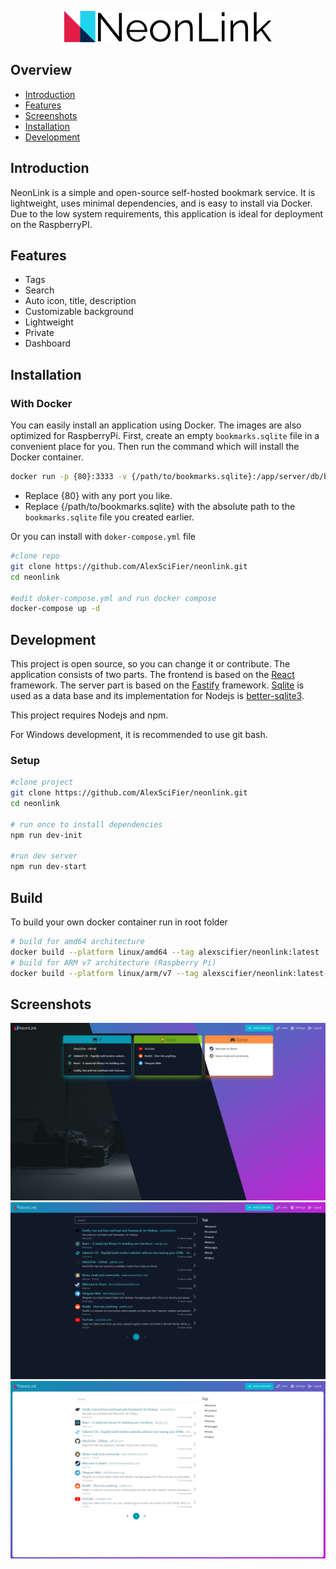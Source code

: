 <p align="center">
  <img src="./docs/logo_doc.svg" height="50" />
</p>

## Overview

- [Introduction](#introduction)
- [Features](#features)
- [Screenshots](#screenshots)
- [Installation](#installation)
- [Development](#development)

## Introduction

NeonLink is a simple and open-source self-hosted bookmark service. It is lightweight, uses minimal dependencies, and is easy to install via Docker. Due to the low system requirements, this application is ideal for deployment on the RaspberryPI.

## Features

- Tags
- Search
- Auto icon, title, description
- Customizable background
- Lightweight
- Private
- Dashboard

## Installation

### With Docker

You can easily install an application using Docker. The images are also optimized for RaspberryPi.
First, create an empty `bookmarks.sqlite` file in a convenient place for you. Then run the command which will install the Docker container.

```sh
docker run -p {80}:3333 -v {/path/to/bookmarks.sqlite}:/app/server/db/bookmarks.sqlite alexscifier/neonlink:latest
```

- Replace {80} with any port you like.
- Replace {/path/to/bookmarks.sqlite} with the absolute path to the `bookmarks.sqlite` file you created earlier.

Or you can install with `doker-compose.yml` file

```sh
#clone repo
git clone https://github.com/AlexSciFier/neonlink.git
cd neonlink

#edit doker-compose.yml and run docker compose
docker-compose up -d
```

## Development

This project is open source, so you can change it or contribute. The application consists of two parts. The frontend is based on the [React](https://reactjs.org/) framework. The server part is based on the [Fastify](https://www.fastify.io/) framework. [Sqlite](https://www.sqlite.org/index.html) is used as a data base and its implementation for Nodejs is [better-sqlite3](https://github.com/WiseLibs/better-sqlite3).

This project requires Nodejs and npm.

For Windows development, it is recommended to use git bash.

### Setup

```sh
#clone project
git clone https://github.com/AlexSciFier/neonlink.git
cd neonlink

# run once to install dependencies
npm run dev-init

#run dev server
npm run dev-start
```

## Build

To build your own docker container run in root folder

```sh
# build for amd64 architecture
docker build --platform linux/amd64 --tag alexscifier/neonlink:latest .
# build for ARM v7 architecture (Raspberry Pi)
docker build --platform linux/arm/v7 --tag alexscifier/neonlink:latest-armv7 .
```

## Screenshots

![Dashboard](docs/Dashboard.png)
![Links dark](docs/Links%20dark.png)
![Links light](docs/Links%20light.png)